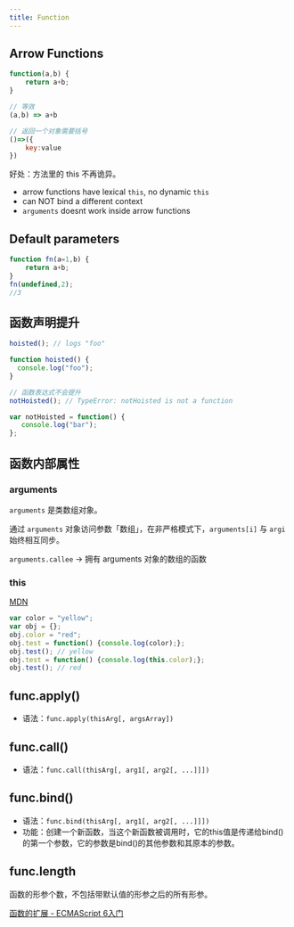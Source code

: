 ```yaml
---
title: Function
---
```


## Arrow Functions

```javascript
function(a,b) {
    return a+b;
}

// 等效
(a,b) => a+b

// 返回一个对象需要括号
()=>({
    key:value
})
```

好处：方法里的 this 不再诡异。

- arrow functions have lexical `this`, no dynamic `this`
- can NOT bind a different context
- `arguments` doesnt work inside arrow functions

## Default parameters

```javascript
function fn(a=1,b) {
    return a+b;
}
fn(undefined,2);
//3
```

## 函数声明提升

```javascript
hoisted(); // logs "foo"

function hoisted() {
  console.log("foo");
}
```

```javascript
// 函数表达式不会提升
notHoisted(); // TypeError: notHoisted is not a function

var notHoisted = function() {
   console.log("bar");
};
```

## 函数内部属性

### arguments

`arguments` 是类数组对象。

通过 `arguments` 对象访问参数「数组」，在非严格模式下，`arguments[i]` 与 `argi` 始终相互同步。

`arguments.callee` -> 拥有 arguments 对象的数组的函数

### this

[MDN](https://developer.mozilla.org/zh-CN/docs/Web/JavaScript/Reference/Operators/this)

```javascript
var color = "yellow";
var obj = {};
obj.color = "red";
obj.test = function() {console.log(color);};
obj.test(); // yellow
obj.test = function() {console.log(this.color);};
obj.test(); // red
```

## func.apply()

* 语法：`func.apply(thisArg[, argsArray])`

## func.call()

* 语法：`func.call(thisArg[, arg1[, arg2[, ...]]])`

## func.bind()

* 语法：`func.bind(thisArg[, arg1[, arg2[, ...]]])`
* 功能：创建一个新函数，当这个新函数被调用时，它的this值是传递给bind()的第一个参数，它的参数是bind()的其他参数和其原本的参数。

## func.length

函数的形参个数，不包括带默认值的形参之后的所有形参。

[函数的扩展 - ECMAScript 6入门](http://es6.ruanyifeng.com/#docs/function#函数的-length-属性)
